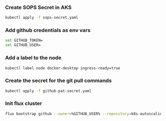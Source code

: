 ### Create SOPS Secret in AKS
``` bash
kubectl apply -f sops-secret.yaml
```

### Add github credentials as env vars
``` bash
set GITHUB_TOKEN=
set GITHUB_USER=
```

### Add a label to the node
``` bash
kubectl label node docker-desktop ingress-ready=true
```

### Create the secret for the git pull commands
``` bash
kubectl apply -f github-pat-secret.yaml
```

### Init flux cluster
``` bash
flux bootstrap github --owner=%GITHUB_USER% --repository=k8s-autoscaling --branch=main --path=./clusters/gitops-cluster --personal
```

